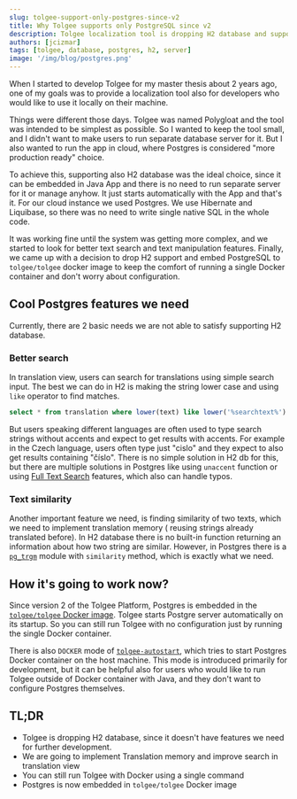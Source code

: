 ```yaml
---
slug: tolgee-support-only-postgres-since-v2 
title: Why Tolgee supports only PostgreSQL since v2
description: Tolgee localization tool is dropping H2 database and supports only PostgreSQL since version 2. Postgres add new features like better search.
authors: [jcizmar]
tags: [tolgee, database, postgres, h2, server]
image: '/img/blog/postgres.png'
---
```


When I started to develop Tolgee for my master thesis about 2 years ago, one of my goals was to provide a localization
tool also for developers who would like to use it locally on their machine.

Things were different those days. Tolgee was named Polygloat and the tool was intended to be simplest as possible. So I
wanted to keep the tool small, and I didn't want to make users to run separate database server for it. 
But I also wanted to run the app in cloud, where Postgres is considered "more production ready" choice.

<!--truncate-->

To achieve this, supporting also H2 database was the ideal choice, since it can be embedded in Java App and there is no need 
to run separate server for it or manage anyhow. It just starts automatically with the App and that's it. 
For our cloud instance we used Postgres. We use Hibernate and Liquibase, so there was no need to write single
native SQL in the whole code.

It was working fine until the system was getting more complex, and we started to look for better text search and text
manipulation features. Finally, we came up with a decision to drop H2 support and embed PostgreSQL to `tolgee/tolgee`
docker image to keep the comfort of running a single Docker container and don't worry about configuration.

## Cool Postgres features we need
Currently, there are 2 basic needs we are not able to satisfy supporting H2 database.

### Better search

In translation view, users can search for translations using simple search input. The best we can do in H2 is making the
string lower case and using `like` operator to find matches.

```sql
select * from translation where lower(text) like lower('%searchtext%') 
```

But users speaking different languages are often used to type search strings without accents and expect to get
results with accents. For example in the Czech language, users often type just "cislo" and they expect to also get results
containing "číslo". There is no simple solution in H2 db for this, but there are multiple solutions in Postgres like
using `unaccent` function or using [Full Text Search](https://www.postgresql.org/docs/9.5/textsearch.html) features,
which also can handle typos.

### Text similarity 

Another important feature we need, is finding similarity of two texts, which we need to implement translation memory (
reusing strings already translated before). In H2 database there is no built-in function returning an information about
how two string are similar. However, in Postgres there is a
[`pg_trgm`](https://www.postgresql.org/docs/9.6/pgtrgm.html) module with `similarity` method, which is exactly what we
need.

## How it's going to work now?
Since version 2 of the Tolgee Platform, Postgres is embedded in the 
[`tolgee/tolgee` Docker image](/platform/self_hosting/running_with_docker). Tolgee starts Postgre 
server automatically on its startup. So you can still run Tolgee with no configuration just by running the
single Docker container.  

There is also `DOCKER` mode of [`tolgee-autostart`](/platform/self_hosting/configuration#postgres-autostart),
which tries to start Postgres Docker container on the host machine.
This mode is introduced primarily for development, but it can be helpful also for users who would like to run Tolgee 
outside of Docker container with Java, and they don't want to configure Postgres themselves.

## TL;DR
- Tolgee is dropping H2 database, since it doesn't have features we need for further development.
- We are going to implement Translation memory and improve search in translation view
- You can still run Tolgee with Docker using a single command
- Postgres is now embedded in `tolgee/tolgee` Docker image
